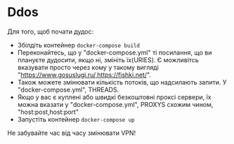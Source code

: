 # Ddos

Для того, щоб почати дудос:

  * Збілдіть контейнер `docker-compose build`
  * Переконайтесь, що у "docker-compose.yml" ті посилання, що ви плануєте дудосити, якщо ні, змініть їх(URIES). Є можливітсь вказувати просто через кому у такому вигляді "https://www.gosuslugi.ru/,https://fishki.net/".
  * Також можете змінювати кількість потоків, що надсилають запити. У "docker-compose.yml", THREADS.
  * Якщо у вас є куплені або швидкі безкоштовні проксі сервери, їх можна вказати у "docker-compose.yml", PROXYS схожим чином, "host:post,host:port"
  * Запустіть контейнер `docker-compose up`

Не забувайте час від часу змінювати VPN!

